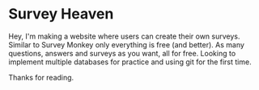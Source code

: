 # Survey Heaven

Hey, I'm making a website where users can create their own surveys.
Similar to Survey Monkey only everything is free (and better).
As many questions, answers and surveys as you want, all for free.
Looking to implement multiple databases for practice and using git for the first time.

Thanks for reading.
